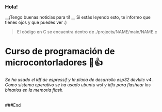 ### Hola!

__¡Tengo buenas noticias para ti! __
Si estás leyendo esto, te informo que tienes ojos y que puedes ver :)

>El código en C se encuentra dentro de ./projects/NAME/main/NAME.c

# Curso de programación de microcontorladores 🤑👍

<h6>
Se ha usado el idf de espressif y la placa de desarrollo esp32 devkitc v4 . Como sistema operativo se ha usado ubuntu wsl y idfx para flashear los binarios en la memoria flash.
</h6>

###End
